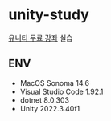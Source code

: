 # unity-study

[유니티 무료 강좌](https://www.youtube.com/watch?v=rJE6bhVUNhk&t=990s) 실습

## ENV
- MacOS Sonoma 14.6
- Visual Studio Code 1.92.1
- dotnet 8.0.303
- Unity 2022.3.40f1
